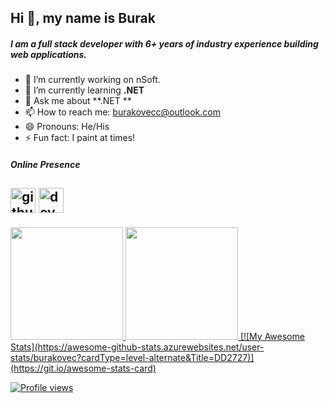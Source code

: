 ## Hi 👋, my name is Burak 
##### I am a full stack developer with 6+ years of industry experience building web applications.

- 🔭 I’m currently working on nSoft.
- 🌱 I’m currently learning **.NET** 
- 💬 Ask me about **.NET **
- 📫 How to reach me: burakovecc@outlook.com
- 😄 Pronouns: He/His
- ⚡ Fun fact: I paint at times!

##### Online Presence
[<img src='https://cdn.jsdelivr.net/npm/simple-icons@3.0.1/icons/github.svg' alt='github' height='40'>](https://github.com/burakovec)  [<img src='https://cdn.jsdelivr.net/npm/simple-icons@3.0.1/icons/dev-dot-to.svg' alt='dev' height='40'>](https://dev.to/burakovec)
---
<div>
  <a href="https://github.com/burakovec">
  <img height="180em" src="https://github-readme-stats.vercel.app/api?username=burakovec&show_icons=true&include_all_commits=true&count_private=true"/>
  <img height="180em" src="https://github-readme-stats.vercel.app/api/top-langs/?username=burakovec&layout=compact&langs_count=10"/>
  [![My Awesome Stats](https://awesome-github-stats.azurewebsites.net/user-stats/burakovec?cardType=level-alternate&Title=DD2727)](https://git.io/awesome-stats-card)
</div>
  
![Profile views](https://gpvc.arturio.dev/burakovec)  
